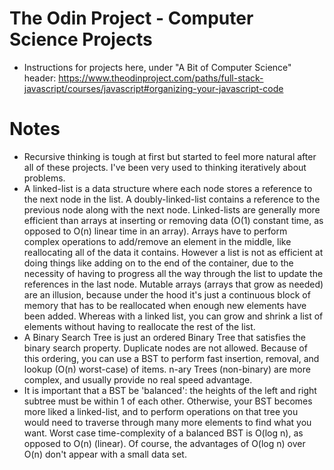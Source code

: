 # The Odin Project - Computer Science Projects
- Instructions for projects here, under "A Bit of Computer Science" header: https://www.theodinproject.com/paths/full-stack-javascript/courses/javascript#organizing-your-javascript-code

# Notes
- Recursive thinking is tough at first but started to feel more natural after all of these projects. I've been very used to thinking iteratively about problems.
- A linked-list is a data structure where each node stores a reference to the next node in the list. A doubly-linked-list contains a reference to the previous node along with the next node. Linked-lists are generally more efficient than arrays at inserting or removing data (O(1) constant time, as opposed to O(n) linear time in an array). Arrays have to perform complex operations to add/remove an element in the middle, like reallocating all of the data it contains. However a list is not as efficient at doing things like adding on to the end of the container, due to the necessity of having to progress all the way through the list to update the references in the last node. Mutable arrays (arrays that grow as needed) are an illusion, because under the hood it's just a continuous block of memory that has to be reallocated when enough new elements have been added. Whereas with a linked list, you can grow and shrink a list of elements without having to reallocate the rest of the list.
- A Binary Search Tree is just an ordered Binary Tree that satisfies the binary search property. Duplicate nodes are not allowed. Because of this ordering, you can use a BST to perform fast insertion, removal, and lookup (O(n) worst-case) of items. n-ary Trees (non-binary) are more complex, and usually provide no real speed advantage.
- It is important that a BST be 'balanced': the heights of the left and right subtree must be within 1 of each other. Otherwise, your BST becomes more liked a linked-list, and to perform operations on that tree you would need to traverse through many more elements to find what you want. Worst case time-complexity of a balanced BST is O(log n), as opposed to O(n) (linear). Of course, the advantages of O(log n) over O(n) don't appear with a small data set.